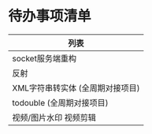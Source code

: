 # 待办事项清单

| 列表                             |
| -------------------------------- |
| socket服务端重构                 |
| 反射                             |
| XML字符串转实体 (全周期对接项目) |
| todouble (全周期对接项目)        |
| 视频/图片水印 视频剪辑           |
